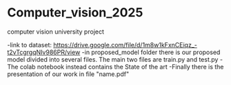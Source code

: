 # Computer_vision_2025
computer vision university project

-link to dataset: https://drive.google.com/file/d/1m8w1kFxnCEiqz_-t2vTcgrgqNIv986PR/view
-in proposed_model folder there is our proposed model divided into several files. The main two files are train.py and test.py
-The colab notebook instead contains the State of the art 
-Finally there is the presentation of our work in file "name.pdf"
